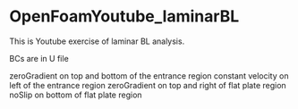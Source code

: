 # OpenFoamYoutube_laminarBL
This is Youtube exercise of laminar BL analysis.

BCs are in U file

zeroGradient on top and bottom of the entrance region
constant velocity on left of the entrance region
zeroGradient on top and right of flat plate region 
noSlip on bottom of flat plate region
